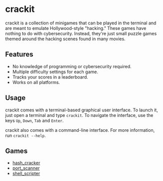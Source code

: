 # crackit
crackit is a collection of minigames that can be played in the terminal and are
meant to emulate Hollywood-style "hacking." These games have nothing to do with
cybersecurity. Instead, they're just small puzzle games themed around the
hacking scenes found in many movies.

## Features
* No knowledge of programming or cybersecurity required.
* Multiple difficulty settings for each game.
* Tracks your scores in a leaderboard.
* Works on all platforms.

## Usage
crackit comes with a terminal-based graphical user interface. To launch it,
just open a terminal and type `crackit`. To navigate the interface, use the
keys `Up`, `Down`, `Tab` and `Enter`.

crackit also comes with a command-line interface. For more information, run
`crackit --help`.

## Games
* [hash_cracker](crackit/descriptions/hash_cracker.md)
* [port_scanner](crackit/descriptions/port_scanner.md)
* [shell_scripter](crackit/descriptions/shell_scripter.md)
